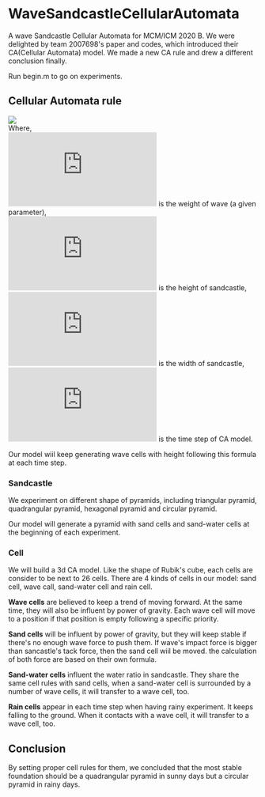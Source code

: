 # WaveSandcastleCellularAutomata
A wave Sandcastle Cellular Automata for MCM/ICM 2020 B. We were delighted by team 2007698's paper and codes, which introduced their CA(Cellular Automata) model. We made a new CA rule and drew a different conclusion finally.

Run begin.m to go on experiments.

## Cellular Automata rule

![](http://latex.codecogs.com/svg.latex?h_w=\\begin{cases}max\\{w_wh(sin(\\frac{2\\pi}{d}i)+\\frac{sin(\\frac{\\pi}{d}i)}{1.8}),1\\},(4k+1)d<i<(4k+2)d,k=0,1,2,...\\\\0,else\\\\\\end{cases})    
Where,    
![](http://latex.codecogs.com/svg.latex?w_w) is the weight of wave (a given parameter),        
![](http://latex.codecogs.com/svg.latex?h) is the height of sandcastle,    
![](http://latex.codecogs.com/svg.latex?d) is the width of sandcastle,     
![](http://latex.codecogs.com/svg.latex?i) is the time step of CA model.

Our model wiil keep generating wave cells with height following this formula at each time step.

### Sandcastle
We experiment on different shape of pyramids, including triangular pyramid, quadrangular pyramid, hexagonal pyramid and circular pyramid.

Our model will generate a pyramid with sand cells and sand-water cells at the beginning of each experiment.

### Cell
We will build a 3d CA model. Like the shape of Rubik's cube, each cells are consider to be next to 26 cells. There are 4 kinds of cells in our model: sand cell, wave call, sand-water cell and rain cell. 

**Wave cells** are believed to keep a trend of moving forward. At the same time, they will also be influent by power of gravity. Each wave cell will move to a position if that position is empty following a specific priority.

**Sand cells** will be influent by power of gravity, but they will keep stable if there's no enough wave force to push them. If wave's impact force is bigger than sancastle's tack force, then the sand cell wiil be moved. the calculation of both force are based on their own formula.

**Sand-water cells** influent the water ratio in sandcastle. They share the same cell rules with sand cells, when a sand-water cell is surrounded by a number of wave cells, it will transfer to a wave cell, too.

**Rain cells** appear in each time step when having rainy experiment. It keeps falling to the ground. When it contacts with a wave cell, it will transfer to a wave cell, too.

## Conclusion
By setting proper cell rules for them, we concluded that the most stable foundation should be a quadrangular pyramid in sunny days but a circular pyramid in rainy days.
